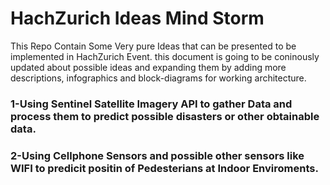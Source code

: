 # HachZurich Ideas Mind Storm
This Repo Contain Some Very pure Ideas that can be presented to be implemented in HachZurich Event.
this document is going to be coninously updated about possible ideas and expanding them by adding more descriptions, infographics and block-diagrams for working architecture.

### 1-Using Sentinel Satellite Imagery API to gather Data and process them to predict possible disasters or other obtainable data.




### 2-Using Cellphone Sensors and possible other sensors like WIFI to predicit positin of Pedesterians at Indoor Enviroments.
